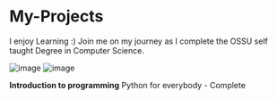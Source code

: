 # My-Projects
I enjoy Learning :)
Join me on my journey as I complete the OSSU self taught Degree in Computer Science.


![image](https://user-images.githubusercontent.com/81544381/124405483-0f0b2980-dd3f-11eb-8a74-a62c4b8f7741.png)
![image](https://user-images.githubusercontent.com/81544381/176059894-ea921e6f-2893-45cb-8773-579259600349.png)

**Introduction to programming**
Python for everybody - Complete 
